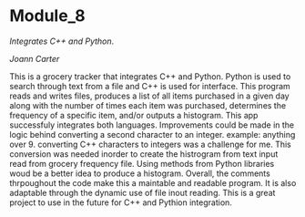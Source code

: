 # Module_8

*Integrates C++ and Python*. 

*Joann Carter*

This is a grocery tracker that integrates C++ and Python. Python is used to search through text from a file and C++ is used for interface. This program reads and writes files, produces a list of all items purchased in a given day along with the number of times each item was purchased, determines the frequency of a specific item, and/or outputs a histogram. 
This app successfuly integrates both languages. Improvements could be made in the logic behind converting a second character to an integer. example: anything over 9. converting C++ characters to integers was a challenge for me. This conversion was needed inorder to create the histrogram from text input read from grocery frequency file. Using methods from Python libraries woud be a better idea to produce a histogram. 
Overall, the comments thrpoughout the code make this a maintable and readable program. It is also adaptable through the dynamic use of file inout reading. This is a great project to use in the future for C++ and Pythion integration. 
